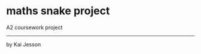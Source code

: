 maths snake project
=========

A2 coursework project
____________________________________________________

by Kai Jesson 

